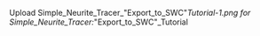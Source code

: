 Upload Simple_Neurite_Tracer_"Export_to_SWC"_Tutorial-1.png for Simple_Neurite_Tracer:_"Export_to_SWC"_Tutorial
